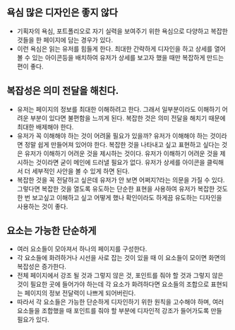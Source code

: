 ## 욕심 많은 디자인은 좋지 않다
- 기획자의 욕심, 포트폴리오로 자기 실력을 보여주기 위한 욕심으로 다양하고 복잡한 것들을 한 페이지에 담는 경우가 있다.
- 이런 욕심은 읽는 유저를 힘들게 한다. 최대한 간략하게 디자인을 하고 상세를 열어볼 수 있는 아이콘등을 배치하여 유저가 상세를 보고자 했을 때만 복잡하게 만드는 편이 좋다.

## 복잡성은 의미 전달을 해친다.
- 유저는 페이지의 정보를 최대한 이해하려고 한다. 그래서 일부분이라도 이해하기 어려운 부분이 있다면 불편함을 느끼게 된다. 복잡한 것은 의미 전달을 해치기 때문에 최대한 배제해야 한다.
- 유저가 꼭 이해해야 하는 것이 어려울 필요가 있을까? 유저가 이해해야 하는 것이라면 정말 쉽게 만들어져 있어야 한다. 복잡한 것을 나타내고 싶고 표현하고 싶다는 것은 유저가 이해하기 어려운 것을 제시하는 것이다. 유저가 이해하기 어려운 것을 제시하는 것이라면 굳이 메인에 드러낼 필요가 없다. 유저가 상세를 아이콘을 클릭해서 더 세부적인 사안을 볼 수 있게 하면 된다.
- 복잡한 것을 꼭 전달하고 싶은데 유저가 안 보면 어쩌지?라는 의문을 가질 수 있다. 그렇다면 복잡한 것을 열도록 유도하는 단순한 표현을 사용하여 유저가 복잡한 것도 한 번 보고싶고 이해하고 싶고 어떻게 했나 확인이라도 하게끔 유도하는 디자인을 사용하는 것이 좋다.

## 요소는 가능한 단순하게
- 여러 요소들이 모아져서 하나의 페이지를 구성한다.
- 각 요소들에 화려하거나 시선을 사로 잡는 것이 있을 때 이 요소들이 모이면 화면의 복잡성은 증가한다.
- 전체 페이지에서 강조 될 것과 그렇지 않은 것, 포인트를 줘야 할 것과 그렇지 않은 것이 필요한 곳에 들어가야 하는데 각 요소가 화려하다면 요소들의 조합으로 표현되는 페이지의 정보 전달력이 나쁘게 되어버린다.
- 따라서 각 요소들은 가능한 단순하게 디자인하기 위한 원칙을 고수해야 하며, 여러 요소들을 조합했을 때 포인트를 줘야 할 부분에 디자인적 강조가 들어가도록 만들 필요가 있다.
